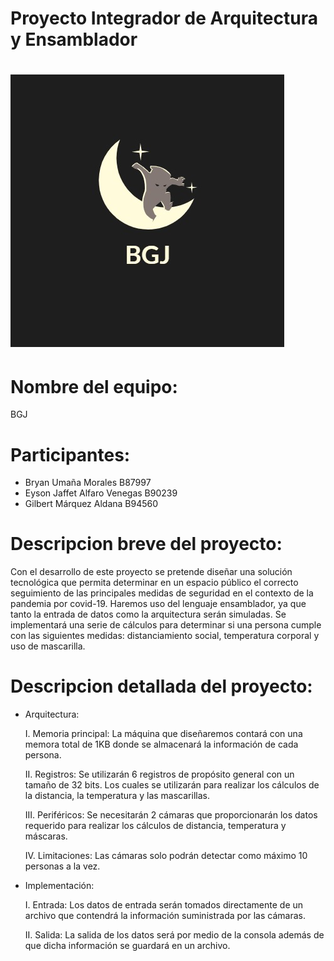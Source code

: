 # Proyecto Integrador de Arquitectura	y	Ensamblador

![Banner](logo.jpeg?raw=true)
=====

Nombre del equipo: 
=====
BGJ

Participantes: 
=====
* Bryan Umaña Morales B87997
* Eyson Jaffet Alfaro Venegas B90239
* Gilbert Márquez Aldana B94560

Descripcion breve del proyecto:
=====
Con el desarrollo de este proyecto se pretende diseñar una solución tecnológica que permita determinar en un espacio público el correcto seguimiento de las principales medidas de seguridad en el contexto de la pandemia por covid-19. Haremos uso del lenguaje ensamblador, ya que tanto la entrada de datos como la arquitectura serán simuladas. Se implementará una serie de cálculos para determinar si una persona cumple con las siguientes medidas: distanciamiento social, temperatura corporal y uso de mascarilla.



Descripcion detallada del proyecto:
=====
* Arquitectura:

   I.	Memoria principal: La máquina que diseñaremos contará con una memora total de 1KB donde se almacenará la información de cada persona.

   II.	Registros: Se utilizarán 6 registros de propósito general con un tamaño de 32 bits. Los cuales se utilizarán para realizar los cálculos de la distancia, la temperatura y las mascarillas.

   III.	Periféricos: Se necesitarán 2 cámaras que proporcionarán los datos requerido para realizar los cálculos de distancia, temperatura y máscaras.

   IV.	Limitaciones: Las cámaras solo podrán detectar como máximo 10 personas a la vez. 

* Implementación:

   I.	Entrada: Los datos de entrada serán tomados directamente de un archivo que contendrá la información suministrada por las cámaras.

   II.	Salida: La salida de los datos será por medio de la consola además de que dicha información se guardará en un archivo.

